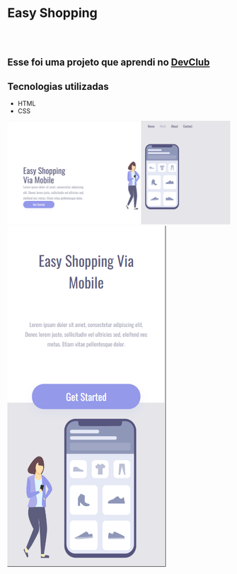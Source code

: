 <h1>Easy Shopping</h1>
<br>
<br>
<h2>Esse foi uma projeto que aprendi no <a href="https://rodolfomori.com.br/devclub">DevClub</a></h2>

<h2>Tecnologias utilizadas</h2>

 - HTML
 - CSS

<img src="https://github.com/Thiagogssx/projeto-site-responsivo/blob/master/assets/desktop.png?raw=true">
<img src="https://github.com/Thiagogssx/projeto-site-responsivo/blob/master/assets/mobile.png?raw=true">

